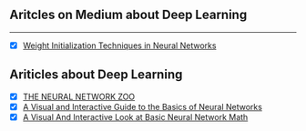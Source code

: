 ## Aritcles on Medium about Deep Learning

----

- [x] [Weight Initialization Techniques in Neural Networks](https://towardsdatascience.com/weight-initialization-techniques-in-neural-networks-26c649eb3b78)


## Ariticles about Deep Learning

- [x] [THE NEURAL NETWORK ZOO](http://www.asimovinstitute.org/neural-network-zoo/)
- [x] [A Visual and Interactive Guide to the Basics of Neural Networks](https://jalammar.github.io/visual-interactive-guide-basics-neural-networks/) 
- [x] [A Visual And Interactive Look at Basic Neural Network Math](https://jalammar.github.io/feedforward-neural-networks-visual-interactive/)
